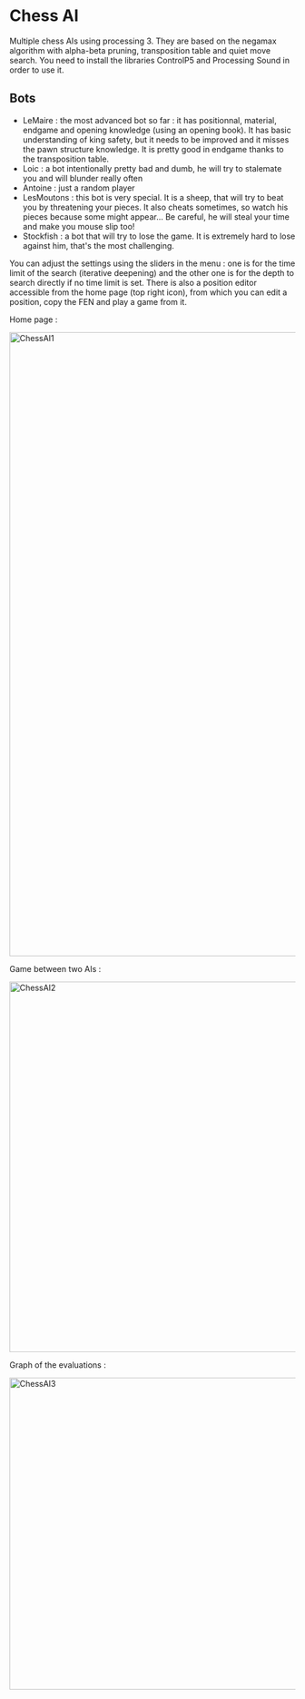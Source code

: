 # Chess AI
Multiple chess AIs using processing 3. They are based on the negamax algorithm with alpha-beta pruning, transposition table and quiet move search.
You need to install the libraries ControlP5 and Processing Sound in order to use it.

## Bots
 - LeMaire : the most advanced bot so far : it has positionnal, material, endgame and opening knowledge (using an opening book). It has basic understanding of king safety, but it needs to be improved and it misses the pawn structure knowledge. It is pretty good in endgame thanks to the transposition table.
 - Loic : a bot intentionally pretty bad and dumb, he will try to stalemate you and will blunder really often
 - Antoine : just a random player
 - LesMoutons : this bot is very special. It is a sheep, that will try to beat you by threatening your pieces. It also cheats sometimes, so watch his pieces because some might appear... Be careful, he will steal your time and make you mouse slip too!
 - Stockfish : a bot that will try to lose the game. It is extremely hard to lose against him, that's the most challenging.
 
You can adjust the settings using the sliders in the menu : one is for the time limit of the search (iterative deepening) and the other one is for the depth to search directly if no time limit is set. There is also a position editor accessible from the home page (top right icon), from which you can edit a position, copy the FEN and play a game from it.
 
 
Home page :

<img width="1100" alt="ChessAI1" src="https://github.com/toitouine/ChessAI/assets/107322964/74efeee2-3ba1-473a-8094-e186dbca3e9e">

Game between two AIs :

<img width="653" alt="ChessAI2" src="https://user-images.githubusercontent.com/107322964/227307818-79daa69f-0130-478e-8d3a-0cdf67ab0d50.png">

Graph of the evaluations : 

<img width="550" alt="ChessAI3" src="https://user-images.githubusercontent.com/107322964/227307901-2e622d7e-1070-4f52-8fdc-b9f39ca50a3b.png">
